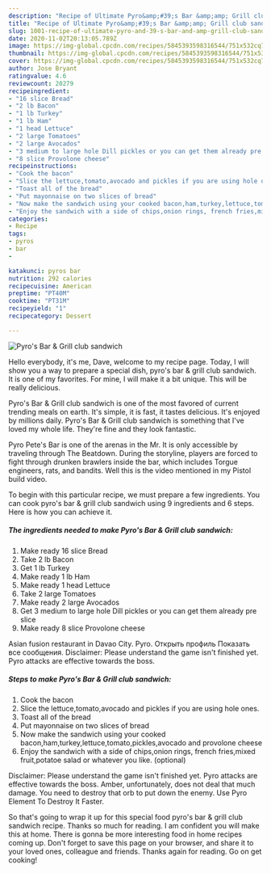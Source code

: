 ```yaml
---
description: "Recipe of Ultimate Pyro&amp;#39;s Bar &amp;amp; Grill club sandwich"
title: "Recipe of Ultimate Pyro&amp;#39;s Bar &amp;amp; Grill club sandwich"
slug: 1001-recipe-of-ultimate-pyro-and-39-s-bar-and-amp-grill-club-sandwich
date: 2020-11-02T20:13:05.789Z
image: https://img-global.cpcdn.com/recipes/5845393598316544/751x532cq70/pyros-bar-grill-club-sandwich-recipe-main-photo.jpg
thumbnail: https://img-global.cpcdn.com/recipes/5845393598316544/751x532cq70/pyros-bar-grill-club-sandwich-recipe-main-photo.jpg
cover: https://img-global.cpcdn.com/recipes/5845393598316544/751x532cq70/pyros-bar-grill-club-sandwich-recipe-main-photo.jpg
author: Jose Bryant
ratingvalue: 4.6
reviewcount: 20279
recipeingredient:
- "16 slice Bread"
- "2 lb Bacon"
- "1 lb Turkey"
- "1 lb Ham"
- "1 head Lettuce"
- "2 large Tomatoes"
- "2 large Avocados"
- "3 medium to large hole Dill pickles or you can get them already pre slice"
- "8 slice Provolone cheese"
recipeinstructions:
- "Cook the bacon"
- "Slice the lettuce,tomato,avocado and pickles if you are using hole ones."
- "Toast all of the bread"
- "Put mayonnaise on two slices of bread"
- "Now make the sandwich using your cooked bacon,ham,turkey,lettuce,tomato,pickles,avocado and provolone cheese"
- "Enjoy the sandwich with a side of chips,onion rings, french fries,mixed fruit,potatoe salad or whatever you like. (optional)"
categories:
- Recipe
tags:
- pyros
- bar
- 

katakunci: pyros bar  
nutrition: 292 calories
recipecuisine: American
preptime: "PT40M"
cooktime: "PT31M"
recipeyield: "1"
recipecategory: Dessert

---
```



![Pyro&#39;s Bar &amp; Grill club sandwich](https://img-global.cpcdn.com/recipes/5845393598316544/751x532cq70/pyros-bar-grill-club-sandwich-recipe-main-photo.jpg)

Hello everybody, it's me, Dave, welcome to my recipe page. Today, I will show you a way to prepare a special dish, pyro&#39;s bar &amp; grill club sandwich. It is one of my favorites. For mine, I will make it a bit unique. This will be really delicious.

Pyro&#39;s Bar &amp; Grill club sandwich is one of the most favored of current trending meals on earth. It's simple, it is fast, it tastes delicious. It's enjoyed by millions daily. Pyro&#39;s Bar &amp; Grill club sandwich is something that I've loved my whole life. They're fine and they look fantastic.

Pyro Pete&#39;s Bar is one of the arenas in the Mr. It is only accessible by traveling through The Beatdown. During the storyline, players are forced to fight through drunken brawlers inside the bar, which includes Torgue engineers, rats, and bandits. Well this is the video mentioned in my Pistol build video.


To begin with this particular recipe, we must prepare a few ingredients. You can cook pyro&#39;s bar &amp; grill club sandwich using 9 ingredients and 6 steps. Here is how you can achieve it.

<!--inarticleads1-->

##### The ingredients needed to make Pyro&#39;s Bar &amp; Grill club sandwich:

1. Make ready 16 slice Bread
1. Take 2 lb Bacon
1. Get 1 lb Turkey
1. Make ready 1 lb Ham
1. Make ready 1 head Lettuce
1. Take 2 large Tomatoes
1. Make ready 2 large Avocados
1. Get 3 medium to large hole Dill pickles or you can get them already pre slice
1. Make ready 8 slice Provolone cheese


Asian fusion restaurant in Davao City. Pyro. Открыть профиль Показать все сообщения. Disclaimer: Please understand the game isn&#39;t finished yet. Pyro attacks are effective towards the boss. 

<!--inarticleads2-->

##### Steps to make Pyro&#39;s Bar &amp; Grill club sandwich:

1. Cook the bacon
1. Slice the lettuce,tomato,avocado and pickles if you are using hole ones.
1. Toast all of the bread
1. Put mayonnaise on two slices of bread
1. Now make the sandwich using your cooked bacon,ham,turkey,lettuce,tomato,pickles,avocado and provolone cheese
1. Enjoy the sandwich with a side of chips,onion rings, french fries,mixed fruit,potatoe salad or whatever you like. (optional)


Disclaimer: Please understand the game isn&#39;t finished yet. Pyro attacks are effective towards the boss. Amber, unfortunately, does not deal that much damage. You need to destroy that orb to put down the enemy. Use Pyro Element To Destroy It Faster. 

So that's going to wrap it up for this special food pyro&#39;s bar &amp; grill club sandwich recipe. Thanks so much for reading. I am confident you will make this at home. There is gonna be more interesting food in home recipes coming up. Don't forget to save this page on your browser, and share it to your loved ones, colleague and friends. Thanks again for reading. Go on get cooking!
